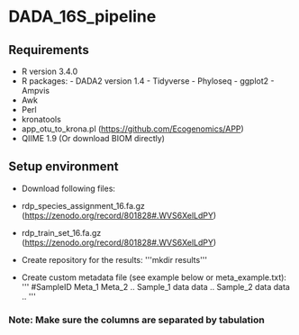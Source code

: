# DADA_16S_pipeline

## Requirements
- R version 3.4.0
- R packages: - DADA2 version 1.4
              - Tidyverse
              - Phyloseq
              - ggplot2
              - Ampvis
- Awk
- Perl
- kronatools
- app_otu_to_krona.pl (https://github.com/Ecogenomics/APP)
- QIIME 1.9 (Or download BIOM directly)

## Setup environment
- Download following files: 
- rdp_species_assignment_16.fa.gz (https://zenodo.org/record/801828#.WVS6XelLdPY)
- rdp_train_set_16.fa.gz (https://zenodo.org/record/801828#.WVS6XelLdPY)

- Create repository for the results:
'''mkdir results'''

- Create custom metadata file (see example below or meta_example.txt):
'''
#SampleID Meta_1  Meta_2 ..
Sample_1  data  data  ..
Sample_2  data  data  ..
'''
### Note: Make sure the columns are separated by tabulation
